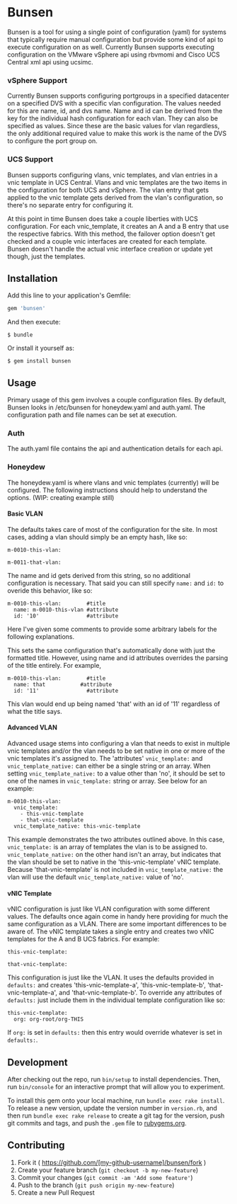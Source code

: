 # Bunsen

Bunsen is a tool for using a single point of configuration (yaml) for systems that typically
require manual configuration but provide some kind of api to execute configuration on
as well. Currently Bunsen supports executing configuration on the VMware vSphere api using
rbvmomi and Cisco UCS Central xml api using ucsimc.

### vSphere Support
Currently Bunsen supports configuring portgroups in a specified datacenter
on a specified DVS with a specific vlan configuration. The values needed for
this are name, id, and dvs name. Name and id can be derived from the key for the
individual hash configuration for each vlan. They can also be specified as values.
Since these are the basic values for vlan regardless, the only additional required
value to make this work is the name of the DVS to configure the port group on.

### UCS Support
Bunsen supports configuring vlans, vnic templates, and vlan entries in a vnic template in UCS
Central. Vlans and vnic templates are the two items in the configuration for both UCS and vSphere. The vlan entry that gets applied to the vnic template gets derived from the vlan's
configuration, so there's no separate entry for configuring it.


At this point in time Bunsen does take a couple liberties with UCS configuration. For each
vnic_template, it creates an A and a B entry that use the respective fabrics. With this method, the failover option doesn't get checked and a couple vnic interfaces are created for each template. Bunsen doesn't handle the actual vnic interface creation or update yet though, just the templates.




## Installation

Add this line to your application's Gemfile:

```ruby
gem 'bunsen'
```

And then execute:

    $ bundle

Or install it yourself as:

    $ gem install bunsen

## Usage
Primary usage of this gem involves a couple configuration files. By default, Bunsen
looks in /etc/bunsen for honeydew.yaml and auth.yaml. The configuration path and file
names can be set at execution.

### Auth
The auth.yaml file contains the api and authentication details for each api.

### Honeydew
The honeydew.yaml is where vlans and vnic templates (currently) will be configured.
The following instructions should help to understand the options. (WIP: creating example still)

#### Basic VLAN
The defaults takes care of most of the configuration for the site. In most cases,
adding a vlan should simply be an empty hash, like so:
```
m-0010-this-vlan:

m-0011-that-vlan:
```
The name and id gets derived from this string, so no additional configuration
is necessary. That said you can still specify `name:` and `id:` to overide this
behavior, like so:

```
m-0010-this-vlan:        #title
  name: m-0010-this-vlan #attribute
  id: '10'               #attribute
```
Here I've given some comments to provide some arbitrary labels for the following
explanations.

This sets the same configuration that's automatically done with just the formatted
title. However,  using name and id attributes overrides the parsing of the title
entirely. For example,

```
m-0010-this-vlan:        #title
  name: that           #attribute
  id: '11'               #attribute
```
This vlan would end  up being named 'that' with an id of '11' regardless of what the
title says.

#### Advanced VLAN
Advanced usage stems into configuring a vlan that needs to exist in multiple vnic
templates and/or the vlan needs to be set native in one or more of the vnic  templates it's assigned to. The 'attributes' `vnic_template:` and
`vnic_template_native:` can either be a single string or an array. When setting
`vnic_template_native:` to a value other than 'no', it should be set to one of
the names in `vnic_template:` string or array. See below for an example:

```
m-0010-this-vlan:
  vnic_template:
    - this-vnic-template
    - that-vnic-template
  vnic_template_native: this-vnic-template
```
This example demonstrates the two attributes outlined above. In this case,
`vnic_template:` is an array of templates the vlan is to be assigned to.
`vnic_template_native:` on the other hand isn't an array, but indicates that
the vlan should be set to native in the 'this-vnic-template' vNIC template. Because 'that-vnic-template' is not included in `vnic_template_native:` the vlan will
use the default `vnic_template_native:` value of 'no'.

#### vNIC Template
vNIC configuration is just like VLAN configuration with some different values. The
defaults once again come in handy here providing for much the same configuration
as a VLAN. There are some important differences to be aware of. The vNIC template takes a single entry and creates two vNIC templates for the A and B UCS fabrics.
For example:

```
this-vnic-template:

that-vnic-template:
```
This configuration is just like the VLAN. It uses the defaults provided in
`defaults:` and creates 'this-vnic-template-a', 'this-vnic-template-b',
'that-vnic-template-a', and 'that-vnic-template-b'. To override any attributes of
`defaults:` just include them in the individual template configuration like so:

```
this-vnic-template:
  org: org-root/org-THIS
```
If `org:` is set in `defaults:` then this entry would override whatever is set in
`defaults:`.

## Development

After checking out the repo, run `bin/setup` to install dependencies. Then, run `bin/console` for an interactive prompt that will allow you to experiment.

To install this gem onto your local machine, run `bundle exec rake install`. To release a new version, update the version number in `version.rb`, and then run `bundle exec rake release` to create a git tag for the version, push git commits and tags, and push the `.gem` file to [rubygems.org](https://rubygems.org).

## Contributing

1. Fork it ( https://github.com/[my-github-username]/bunsen/fork )
2. Create your feature branch (`git checkout -b my-new-feature`)
3. Commit your changes (`git commit -am 'Add some feature'`)
4. Push to the branch (`git push origin my-new-feature`)
5. Create a new Pull Request
